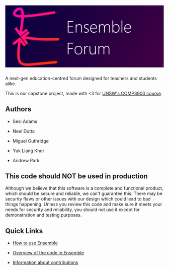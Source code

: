 
# ![Ensemble Forum](https://github.com/EnsembleForum/.github/raw/main/EnsembleForumBanner.png)

A next-gen education-centred forum designed for teachers and students alike.

This is our capstone project, made with <3 for
[UNSW's COMP3900 course](https://www.handbook.unsw.edu.au/undergraduate/courses/2022/COMP3900/).

## Authors

* Sesi Adams

* Neel Dutta

* Miguel Guthridge

* Yuk Liang Khor

* Andrew Park

## This code should NOT be used in production

Although we believe that this software is a complete and functional product,
which should be secure and reliable, we can't guarantee this. There may be
security flaws or other issues with our design which could lead to bad things
happening. Unless you review this code and make sure it meets your needs for
security and reliability, you should not use it except for demonstration and
testing purposes.

## Quick Links

* [How to use Ensemble](docs/usage/README.md)

* [Overview of the code in Ensemble](docs/code/README.md)

* [Information about contributions](docs/contributions/README.md)

